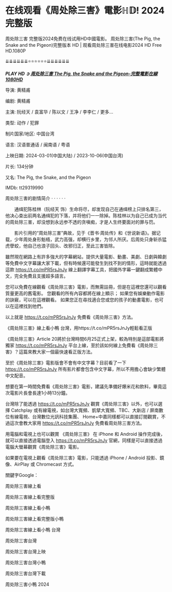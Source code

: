 <H1>在线观看《周处除三害》電影ℍ𝔻! 2024 完整版</H1>

周处除三害 完整版2024免费在线试用HD中國電影。 周处除三害(The Pig, the Snake and the Pigeon)完整版本 HD | 观看周处除三害在线电影2024 HD Free HD.1080P

⇊⇊⇊⇊⇊⇊⭐⭐⭐⭐⭐⭐⇊⇊⇊⇊⇊⇊

<p><b><I>PLAY HD ➲ <a href="https://t.co/mPR5rsJnJy" rel="noopener">周处除三害 The Pig, the Snake and the Pigeon-完整電影在線1080HD</a></I></b></p>

导演: 黄精甫

编剧: 黄精甫

主演: 阮经天 / 袁富华 / 陈以文 / 王净 / 李李仁 / 更多...

类型: 动作 / 犯罪

制片国家/地区: 中国台湾

语言: 汉语普通话 / 闽南语 / 粤语

上映日期: 2024-03-01(中国大陆) / 2023-10-06(中国台湾)

片长: 134分钟

又名: The Pig, the Snake, and the Pigeon

IMDb: tt29319990

周处除三害的剧情简介 · · · · · ·

　　通缉犯陈桂林（阮经天 饰）生命将尽，却发现自己在通缉榜上只排名第三，他决心查出前两名通缉犯的下落，并将他们一一除掉。陈桂林以为自己已成为当代的周处除三害，却没想到永远参不透的贪嗔痴，才是人生终要面对的罪与罚。

　　影片引用的“周处除三害”典故，见于《晋书·周处传》和《世说新语》。据记载，少年周处身形魁梧，武力高强，却横行乡里，为邻人所厌。后周处只身斩杀猛虎孽蛟，他自己也浪子回头、改邪归正，至此三害皆除。

雖然現在網路上有許多強大的字幕網站，提供大量電影、動畫、美劇、日劇與韓劇等免費中文字幕讓大家下載，但有時候還可能發生到找不到的情形，這時就能透過這款 https://t.co/mPR5rsJnJy 線上翻譯字幕工具，把國外字幕一鍵翻成繁體中文，完全免費且支援超多語言。

您可以免費在線觀看《周处除三害》電影，而無需註冊，但是在這裡您還可以觀看質量更高的舊電影。 您觀看的所有內容都將在線上顯示； 如果您有娛樂動作電影的訣竅，可以在這裡觀看。 如果您正在尋找適合您或您的孩子的動畫電影，也可以在這裡找到他們。

以上就是 https://t.co/mPR5rsJnJy 免費看《周处除三害》方法。

《周处除三害》線上看小鴨 台灣，用https://t.co/mPR5rsJnJy輕鬆看正版

《周处除三害》Article 20將於台灣時間6月25正式上架，較為特別是這部電影將獨家 https://t.co/mPR5rsJnJy 平台上線，至於該如何線上免費看《周处除三害》？這篇來教大家一個最快速看正版方法。

至於《周处除三害》電影版會不會有中文字幕？目前看了一下 https://t.co/mPR5rsJnJy 所有影片都會包含中文字幕，所以不用擔心會缺少繁體中文配音。

想要在第一時間免費看《周处除三害》電影，建議先準備好爆米花和飲料，畢竟這次電影片長會長達1小時13分鐘。

台灣除了能透過 https://t.co/mPR5rsJnJy 觀賞《周处除三害》以外，也可以選擇 Catchplay 或有線電視，如台灣大寬頻、凱擘大寬頻、TBC、大新店 / 屏南數位有線電視、台灣數位光訊科技集團、 Home+中嘉同樣都可以直接訂閱觀賞，不過這次會教大家用 https://t.co/mPR5rsJnJy 免費看周处除三害方法。

用電腦和電視上也可以觀賞 《周处除三害》 在 iPhone 和 Android 操作完成後，就可以直接透過電腦登入 https://t.co/mPR5rsJnJy 官網，同樣是可以直接透過電腦大螢幕觀賞《周处除三害》電影。

如果要在電視上觀看《周处除三害》電影，只能透過 iPhone / Android 投影、鏡像、AirPlay 或 Chromecast 方式。

關鍵字Google：

周处除三害線上看

周处除三害線上看完整版

周处除三害線上看小鴨

周处除三害線上看完整版小鴨

周处除三害線上看小鴨 台灣

周处除三害台灣

周处除三害台灣上映

周处除三害台灣小鴨

周处除三害台灣下載

周处除三害小鴨 2024
